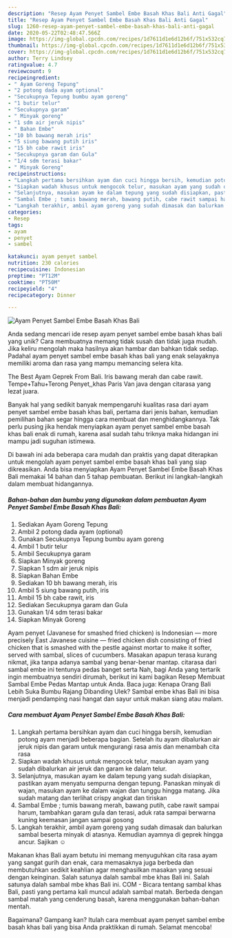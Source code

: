 ```yaml
---
description: "Resep Ayam Penyet Sambel Embe Basah Khas Bali Anti Gagal"
title: "Resep Ayam Penyet Sambel Embe Basah Khas Bali Anti Gagal"
slug: 1260-resep-ayam-penyet-sambel-embe-basah-khas-bali-anti-gagal
date: 2020-05-22T02:48:47.566Z
image: https://img-global.cpcdn.com/recipes/1d7611d1e6d12b6f/751x532cq70/ayam-penyet-sambel-embe-basah-khas-bali-foto-resep-utama.jpg
thumbnail: https://img-global.cpcdn.com/recipes/1d7611d1e6d12b6f/751x532cq70/ayam-penyet-sambel-embe-basah-khas-bali-foto-resep-utama.jpg
cover: https://img-global.cpcdn.com/recipes/1d7611d1e6d12b6f/751x532cq70/ayam-penyet-sambel-embe-basah-khas-bali-foto-resep-utama.jpg
author: Terry Lindsey
ratingvalue: 4.7
reviewcount: 9
recipeingredient:
- " Ayam Goreng Tepung"
- "2 potong dada ayam optional"
- "Secukupnya Tepung bumbu ayam goreng"
- "1 butir telur"
- "Secukupnya garam"
- " Minyak goreng"
- "1 sdm air jeruk nipis"
- " Bahan Embe"
- "10 bh bawang merah iris"
- "5 siung bawang putih iris"
- "15 bh cabe rawit iris"
- "Secukupnya garam dan Gula"
- "1/4 sdm terasi bakar"
- " Minyak Goreng"
recipeinstructions:
- "Langkah pertama bersihkan ayam dan cuci hingga bersih, kemudian potong ayam menjadi beberapa bagian. Setelah itu ayam dibalurkan air jeruk nipis dan garam untuk mengurangi rasa amis dan menambah cita rasa"
- "Siapkan wadah khusus untuk mengocok telur, masukan ayam yang sudah dibalurkan air jeruk dan garam ke dalam telur."
- "Selanjutnya, masukan ayam ke dalam tepung yang sudah disiapkan, pastikan ayam menyatu sempurna dengan tepung. Panaskan minyak di wajan, masukan ayam ke dalam wajan dan tunggu hingga matang. Jika sudah matang dan terlihat crispy angkat dan tiriskan"
- "Sambal Embe ; tumis bawang merah, bawang putih, cabe rawit sampai harum, tambahkan garam gula dan terasi, aduk rata sampai berwarna kuning keemasan jangan sampai gosong"
- "Langkah terakhir, ambil ayam goreng yang sudah dimasak dan balurkan sambal beserta minyak di atasnya. Kemudian ayamnya di geprek hingga ancur. Sajikan ☺️"
categories:
- Resep
tags:
- ayam
- penyet
- sambel

katakunci: ayam penyet sambel 
nutrition: 230 calories
recipecuisine: Indonesian
preptime: "PT12M"
cooktime: "PT50M"
recipeyield: "4"
recipecategory: Dinner

---
```



![Ayam Penyet Sambel Embe Basah Khas Bali](https://img-global.cpcdn.com/recipes/1d7611d1e6d12b6f/751x532cq70/ayam-penyet-sambel-embe-basah-khas-bali-foto-resep-utama.jpg)

Anda sedang mencari ide resep ayam penyet sambel embe basah khas bali yang unik? Cara membuatnya memang tidak susah dan tidak juga mudah. Jika keliru mengolah maka hasilnya akan hambar dan bahkan tidak sedap. Padahal ayam penyet sambel embe basah khas bali yang enak selayaknya memiliki aroma dan rasa yang mampu memancing selera kita.

The Best Ayam Geprek From Bali. Iris bawang merah dan cabe rawit. Tempe+Tahu+Terong Penyet,,khas Paris Van java dengan citarasa yang lezat juara.

Banyak hal yang sedikit banyak mempengaruhi kualitas rasa dari ayam penyet sambel embe basah khas bali, pertama dari jenis bahan, kemudian pemilihan bahan segar hingga cara membuat dan menghidangkannya. Tak perlu pusing jika hendak menyiapkan ayam penyet sambel embe basah khas bali enak di rumah, karena asal sudah tahu triknya maka hidangan ini mampu jadi suguhan istimewa.


Di bawah ini ada beberapa cara mudah dan praktis yang dapat diterapkan untuk mengolah ayam penyet sambel embe basah khas bali yang siap dikreasikan. Anda bisa menyiapkan Ayam Penyet Sambel Embe Basah Khas Bali memakai 14 bahan dan 5 tahap pembuatan. Berikut ini langkah-langkah dalam membuat hidangannya.

<!--inarticleads1-->

##### Bahan-bahan dan bumbu yang digunakan dalam pembuatan Ayam Penyet Sambel Embe Basah Khas Bali:

1. Sediakan  Ayam Goreng Tepung
1. Ambil 2 potong dada ayam (optional)
1. Gunakan Secukupnya Tepung bumbu ayam goreng
1. Ambil 1 butir telur
1. Ambil Secukupnya garam
1. Siapkan  Minyak goreng
1. Siapkan 1 sdm air jeruk nipis
1. Siapkan  Bahan Embe
1. Sediakan 10 bh bawang merah, iris
1. Ambil 5 siung bawang putih, iris
1. Ambil 15 bh cabe rawit, iris
1. Sediakan Secukupnya garam dan Gula
1. Gunakan 1/4 sdm terasi bakar
1. Siapkan  Minyak Goreng


Ayam penyet (Javanese for smashed fried chicken) is Indonesian — more precisely East Javanese cuisine — fried chicken dish consisting of fried chicken that is smashed with the pestle against mortar to make it softer, served with sambal, slices of cucumbers. Masakan apapun terasa kurang nikmat, jika tanpa adanya sambal yang benar-benar mantap. citarasa dari sambal embe ini tentunya pedas banget serta Nah, bagi Anda yang tertarik ingin membuatnya sendiri dirumah, berikut ini kami bagikan Resep Membuat Sambal Embe Pedas Mantap untuk Anda. Baca juga: Kenapa Orang Bali Lebih Suka Bumbu Rajang Dibanding Ulek? Sambal embe khas Bali ini bisa menjadi pendamping nasi hangat dan sayur untuk makan siang atau malam. 

<!--inarticleads2-->

##### Cara membuat Ayam Penyet Sambel Embe Basah Khas Bali:

1. Langkah pertama bersihkan ayam dan cuci hingga bersih, kemudian potong ayam menjadi beberapa bagian. Setelah itu ayam dibalurkan air jeruk nipis dan garam untuk mengurangi rasa amis dan menambah cita rasa
1. Siapkan wadah khusus untuk mengocok telur, masukan ayam yang sudah dibalurkan air jeruk dan garam ke dalam telur.
1. Selanjutnya, masukan ayam ke dalam tepung yang sudah disiapkan, pastikan ayam menyatu sempurna dengan tepung. Panaskan minyak di wajan, masukan ayam ke dalam wajan dan tunggu hingga matang. Jika sudah matang dan terlihat crispy angkat dan tiriskan
1. Sambal Embe ; tumis bawang merah, bawang putih, cabe rawit sampai harum, tambahkan garam gula dan terasi, aduk rata sampai berwarna kuning keemasan jangan sampai gosong
1. Langkah terakhir, ambil ayam goreng yang sudah dimasak dan balurkan sambal beserta minyak di atasnya. Kemudian ayamnya di geprek hingga ancur. Sajikan ☺️


Makanan khas Bali ayam betutu ini memang menyuguhkan cita rasa ayam yang sangat gurih dan enak, cara memasaknya juga berbeda dan membutuhkan sedikit keahlian agar menghasilkan masakan yang sesuai dengan keinginan. Salah satunya dalah sambal mbe khas Bali ini. Salah satunya dalah sambal mbe khas Bali ini. COM - Bicara tentang sambal khas Bali, pasti yang pertama kali muncul adalah sambal matah. Berbeda dengan sambal matah yang cenderung basah, karena menggunakan bahan-bahan mentah. 

Bagaimana? Gampang kan? Itulah cara membuat ayam penyet sambel embe basah khas bali yang bisa Anda praktikkan di rumah. Selamat mencoba!
